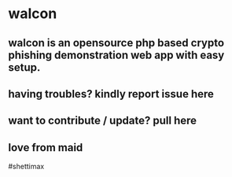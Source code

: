 # walcon
walcon is an opensource php based crypto phishing demonstration web app with easy setup.
-
having troubles? kindly report issue here
----------------------
want to contribute / update? pull here
--------------------------------------------------------
love from maid
-------------------
#shettimax
